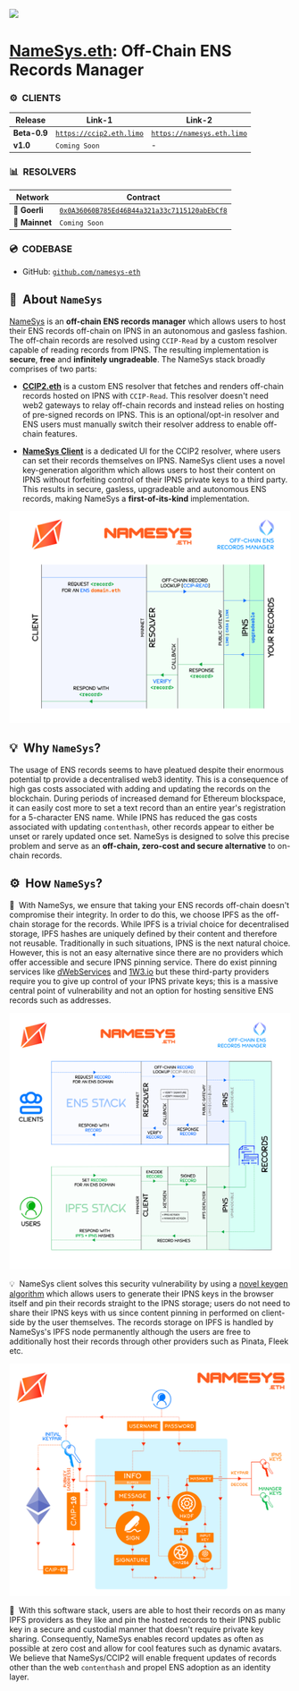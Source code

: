![](https://raw.githubusercontent.com/namesys-eth/ccip2-resources/main/graphics/png/banner-dark.png)

# [NameSys.eth](https://namesys.eth.limo): Off-Chain ENS Records Manager

### ⚙️&nbsp; CLIENTS

| Release | Link-1 | Link-2 |
| -------- | -------- | -------- |
| **Beta-0.9** | [`https://ccip2.eth.limo`](https://ccip2.eth.limo) | [`https://namesys.eth.limo`](https://namesys.eth.limo) |
| **v1.0** | `Coming Soon` | - |

### 📊&nbsp; RESOLVERS

| Network | Contract |
| -------- | -------- |
| 🧪 **Goerli** | [`0x0A36060B785Ed46B44a321a33c7115120abEbCf8`](https://goerli.etherscan.io/address/0x0A36060B785Ed46B44a321a33c7115120abEbCf8#code) |
| 🧬 **Mainnet** | `Coming Soon` |

### 💿&nbsp; CODEBASE

- GitHub: [`github.com/namesys-eth`](https://github.com/namesys-eth)

## 🧬&nbsp; About `NameSys`

[NameSys](https://namesys.eth.limo) is an **off-chain ENS records manager** which allows users to host their ENS records off-chain on IPNS in an autonomous and gasless fashion. The off-chain records are resolved using `CCIP-Read` by a custom resolver capable of reading records from IPNS. The resulting implementation is **secure**, **free** and **infinitely ungradeable**. The NameSys stack broadly comprises of two parts:

- [**CCIP2.eth**](https://github.com/namesys-eth/ccip2-eth-resolver) is a custom ENS resolver that fetches and renders off-chain records hosted on IPNS with `CCIP-Read`. This resolver doesn't need web2 gateways to relay off-chain records and instead relies on hosting of pre-signed records on IPNS. This is an optional/opt-in resolver and ENS users must manually switch their resolver address to enable off-chain features.

- [**NameSys Client**](https://namesys.eth.limo) is a dedicated UI for the CCIP2 resolver, where users can set their records themselves on IPNS. NameSys client uses a novel key-generation algorithm which allows users to host their content on IPNS without forfeiting control of their IPNS private keys to a third party. This results in secure, gasless, upgradeable and autonomous ENS records, making NameSys a **first-of-its-kind** implementation.

![](https://raw.githubusercontent.com/namesys-eth/ccip2-eth-resources/main/graphics/png/namesys.png)

## 💡&nbsp; Why `NameSys`?

The usage of ENS records seems to have pleatued despite their enormous potential tp provide a decentralised web3 identity. This is a consequence of high gas costs associated with adding and updating the records on the blockchain. During periods of increased demand for Ethereum blockspace, it can easily cost more to set a text record than an entire year's registration for a 5-character ENS name. While IPNS has reduced the gas costs associated with updating `contenthash`, other records appear to either be unset or rarely updated once set. NameSys is designed to solve this precise problem and serve as an **off-chain, zero-cost and secure alternative** to on-chain records.

## ⚙️&nbsp; How `NameSys`?

🤔&nbsp; With NameSys, we ensure that taking your ENS records off-chain doesn't compromise their integrity. In order to do this, we choose IPFS as the off-chain storage for the records. While IPFS is a trivial choice for decentralised storage, IPFS hashes are uniquely defined by their content and therefore not reusable. Traditionally in such situations, IPNS is the next natural choice. However, this is not an easy alternative since there are no providers which offer accessible and secure IPNS pinning service. There do exist pinning services like [dWebServices](https://dwebservices.xyz) and [1W3.io](https://1w3.io) but these third-party providers require you to give up control of your IPNS private keys; this is a massive central point of vulnerability and not an option for hosting sensitive ENS records such as addresses.

![](https://raw.githubusercontent.com/namesys-eth/ccip2-eth-resources/main/graphics/png/fullStack.png)

💡&nbsp; NameSys client solves this security vulnerability by using a [novel keygen algorithm](https://github.com/dostr-eth/nips/blob/ethkeygen/111.md) which allows users to generate their IPNS keys in the browser itself and pin their records straight to the IPNS storage; users do not need to share their IPNS keys with us since content pinning in performed on client-side by the user themselves. The records storage on IPFS is handled by NameSys's IPFS node permanently although the users are free to additionally host their records through other providers such as Pinata, Fleek etc.

![](https://raw.githubusercontent.com/namesys-eth/ccip2-eth-resources/main/graphics/png/keygen.png)

🥳&nbsp; With this software stack, users are able to host their records on as many IPFS providers as they like and pin the hosted records to their IPNS public key in a secure and custodial manner that doesn't require private key sharing. Consequently, NameSys enables record updates as often as possible at zero cost and allow for cool features such as dynamic avatars. We believe that NameSys/CCIP2 will enable frequent updates of records other than the web `contenthash` and propel ENS adoption as an identity layer.
